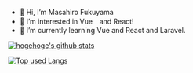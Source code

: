 - 👋 Hi, I’m Masahiro Fukuyama
- 👀 I’m interested in Vue　and React!
- 🌱 I’m currently learning Vue and React and Laravel.

<!---
masa0113/masa0113 is a ✨ special ✨ repository because its `README.md` (this file) appears on your GitHub profile.
You can click the Preview link to take a look at your changes.
--->
[![hogehoge's github stats](https://github-readme-stats.vercel.app/api?username=masa0113&hide=contribs&count_private=true&show_icons=true&theme=tokyonight)](https://github.com/masa0113/)

[![Top used Langs](https://github-readme-stats.vercel.app/api/top-langs/?username=masa0113&layout=compact&theme=tokyonight)](https://github.com/masa0113/)
